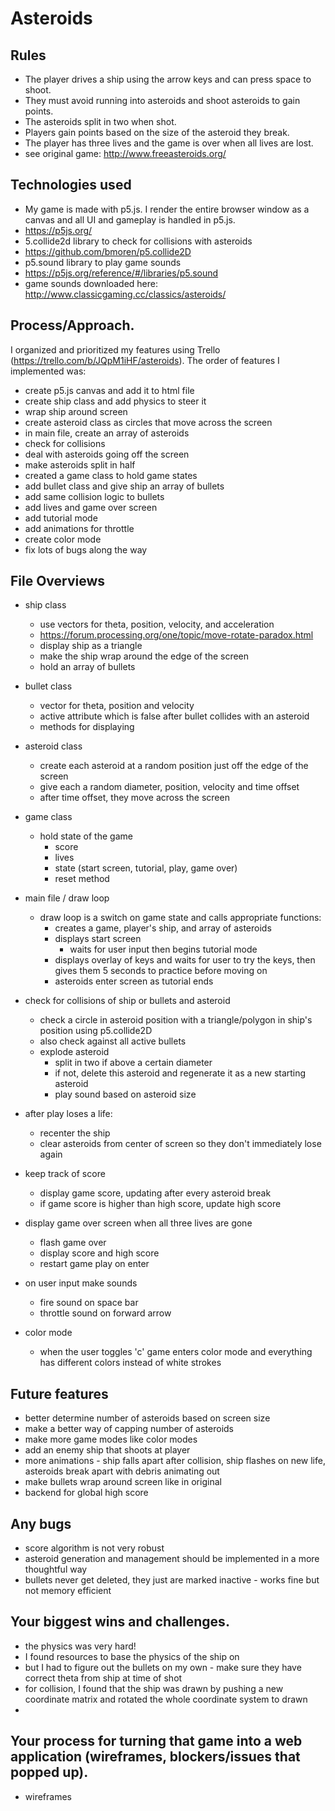 # Asteroids



## Rules
 * The player drives a ship using the arrow keys and can press space to shoot.
 * They must avoid running into asteroids and shoot asteroids to gain points.
 * The asteroids split in two when shot.
 * Players gain points based on the size of the asteroid they break.
 * The player has three lives and the game is over when all lives are lost.
 * see original game: http://www.freeasteroids.org/



## Technologies used
 * My game is made with p5.js. I render the entire browser window as a canvas and all UI and gameplay is handled in p5.js.
  * https://p5js.org/
 * 5.collide2d library to check for collisions with asteroids
  * https://github.com/bmoren/p5.collide2D
 * p5.sound library to play game sounds
  * https://p5js.org/reference/#/libraries/p5.sound
  * game sounds downloaded here: http://www.classicgaming.cc/classics/asteroids/



## Process/Approach.
I organized and prioritized my features using Trello (https://trello.com/b/JQpM1iHF/asteroids). The order of features I implemented was:
   * create p5.js canvas and add it to html file
   * create ship class and add physics to steer it
   * wrap ship around screen
   * create asteroid class as circles that move across the screen
   * in main file, create an array of asteroids
   * check for collisions
   * deal with asteroids going off the screen
   * make asteroids split in half
   * created a game class to hold game states
   * add bullet class and give ship an array of bullets
   * add same collision logic to bullets
   * add lives and game over screen
   * add tutorial mode
   * add animations for throttle
   * create color mode
   * fix lots of bugs along the way



  ## File Overviews


  * ship class
    * use vectors for theta, position, velocity, and acceleration
    * https://forum.processing.org/one/topic/move-rotate-paradox.html
    * display ship as a triangle
    * make the ship wrap around the edge of the screen
    * hold an array of bullets


  * bullet class
    * vector for theta, position and velocity
    * active attribute which is false after bullet collides with an asteroid
    * methods for displaying


  * asteroid class
    * create each asteroid at a random position just off the edge of the screen
    * give each a random diameter, position, velocity and time offset
    * after time offset, they move across the screen


  * game class
    * hold state of the game
      * score
      * lives
      * state (start screen, tutorial, play, game over)
      * reset method


  * main file / draw loop
    * draw loop is a switch on game state and calls appropriate functions:
      * creates a game, player's ship, and array of asteroids
      * displays start screen
        * waits for user input then begins tutorial mode
      * displays overlay of keys and waits for user to try the keys, then gives them 5 seconds to practice before moving on
      * asteroids enter screen as tutorial ends


  * check for collisions of ship or bullets and asteroid
    * check a circle in asteroid position with a triangle/polygon in ship's position using p5.collide2D
    * also check against all active bullets
    * explode asteroid
      * split in two if above a certain diameter
      * if not, delete this asteroid and regenerate it as a new starting asteroid
      * play sound based on asteroid size


  * after play loses a life:
    * recenter the ship
    * clear asteroids from center of screen so they don't immediately lose again


  * keep track of score
    * display game score, updating after every asteroid break
    * if game score is higher than high score, update high score


  * display game over screen when all three lives are gone
    * flash game over
    * display score and high score
    * restart game play on enter


  * on user input make sounds
    * fire sound on space bar
    * throttle sound on forward arrow


  * color mode
    * when the user toggles 'c' game enters color mode and everything has different colors instead of white strokes



## Future features

* better determine number of asteroids based on screen size
 * make a better way of capping number of asteroids
* make more game modes like color modes
* add an enemy ship that shoots at player
* more animations - ship falls apart after collision, ship flashes on new life, asteroids break apart with debris animating out
* make bullets wrap around screen like in original
* backend for global high score


## Any bugs
* score algorithm is not very robust
* asteroid generation and management should be implemented in a more thoughtful way
* bullets never get deleted, they just are marked inactive - works fine but not memory efficient


## Your biggest wins and challenges.
* the physics was very hard!
 * I found resources to base the physics of the ship on
 * but I had to figure out the bullets on my own - make sure they have correct theta from ship at time of shot
 * for collision, I found that the ship was drawn by pushing a new coordinate matrix and rotated the whole coordinate system to drawn
 *


## Your process for turning that game into a web application (wireframes, blockers/issues that popped up).
* wireframes

